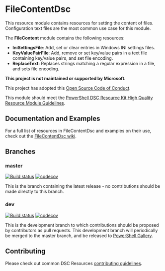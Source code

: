 # FileContentDsc

This resource module contains resources for setting the content of files.
Configuration text files are the most common use case for this module.

The **FileContent** module contains the following resources:

- **IniSettingsFile**: Add, set or clear entries in Windows INI settings files.
- **KeyValuePairFile**: Add, remove or set key/value pairs in a text file containing
  key/value pairs, and set file encoding.
- **ReplaceText**: Replaces strings matching a regular expression in a file,
  and sets file encoding.

**This project is not maintained or supported by Microsoft.**

This project has adopted this [Open Source Code of Conduct](CODE_OF_CONDUCT.md).

This module should meet the [PowerShell DSC Resource Kit High Quality Resource
Module Guidelines](https://github.com/PowerShell/DscResources/blob/master/HighQualityModuleGuidelines.md).

## Documentation and Examples

For a full list of resources in FileContentDsc and examples on their use, check out
the [FileContentDsc wiki](https://github.com/PlagueHO/FileContentDsc/wiki).

## Branches

### master

[![Build status](https://ci.appveyor.com/api/projects/status/b3vo36jocq0tvojw/branch/master?svg=true)](https://ci.appveyor.com/project/PlagueHO/filecontentdsc/branch/master)
[![codecov](https://codecov.io/gh/PlagueHO/FileContentDsc/branch/master/graph/badge.svg)](https://codecov.io/gh/PlagueHO/FileContentDsc/branch/master)

This is the branch containing the latest release - no contributions should be made
directly to this branch.

### dev

[![Build status](https://ci.appveyor.com/api/projects/status/b3vo36jocq0tvojw/branch/dev?svg=true)](https://ci.appveyor.com/project/PlagueHO/filecontentdsc/branch/dev)
[![codecov](https://codecov.io/gh/PlagueHO/FileContentDsc/branch/dev/graph/badge.svg)](https://codecov.io/gh/PlagueHO/FileContentDsc/branch/dev)

This is the development branch to which contributions should be proposed by contributors
as pull requests. This development branch will periodically be merged to the master
branch, and be released to [PowerShell Gallery](https://www.powershellgallery.com/).

## Contributing

Please check out common DSC Resources [contributing guidelines](https://github.com/PowerShell/DscResource.Kit/blob/master/CONTRIBUTING.md).
